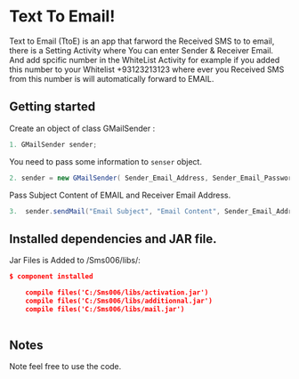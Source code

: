 # Text To Email!

Text to Email (TtoE) is an app that farword the Received SMS to to email, there is a Setting Activity where You can enter Sender & Receiver Email.
And add spcific number in the WhiteList Activity for example if you added this number to your Whitelist +93123213123 where ever you Received SMS from this number is will automatically forward to EMAIL. 
 
## Getting started

Create an object of class GMailSender :

 ```java
1. GMailSender sender;

 ```

 You need to pass some information to ``` senser ``` object.

 ```java
2. sender = new GMailSender( Sender_Email_Address, Sender_Email_Password );

 ```
 
 Pass Subject Content of EMAIL and Receiver Email Address.
 
 ```java
3.  sender.sendMail("Email Subject", "Email Content", Sender_Email_Address, Receiver_Email_Address);

 ```


## Installed dependencies and JAR file.

Jar Files is Added to /Sms006/libs/:

```json
$ component installed

    compile files('C:/Sms006/libs/activation.jar')
    compile files('C:/Sms006/libs/additionnal.jar')
    compile files('C:/Sms006/libs/mail.jar')
   
```


## Notes

Note feel free to use the code.
